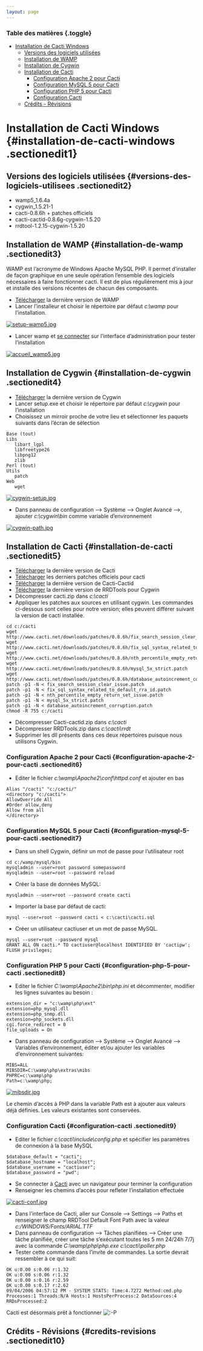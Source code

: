 ```yaml
---
layout: page
---
```


### Table des matières {.toggle}

-   [Installation de Cacti
    Windows](windows-install.html#installation-de-cacti-windows)
    -   [Versions des logiciels
        utilisées](windows-install.html#versions-des-logiciels-utilisees)
    -   [Installation de
        WAMP](windows-install.html#installation-de-wamp)
    -   [Installation de
        Cygwin](windows-install.html#installation-de-cygwin)
    -   [Installation de
        Cacti](windows-install.html#installation-de-cacti)
        -   [Configuration Apache 2 pour
            Cacti](windows-install.html#configuration-apache-2-pour-cacti)
        -   [Configuration MySQL 5 pour
            Cacti](windows-install.html#configuration-mysql-5-pour-cacti)
        -   [Configuration PHP 5 pour
            Cacti](windows-install.html#configuration-php-5-pour-cacti)
        -   [Configuration
            Cacti](windows-install.html#configuration-cacti)
    -   [Crédits - Révisions](windows-install.html#credits-revisions)

Installation de Cacti Windows {#installation-de-cacti-windows .sectionedit1}
=============================

Versions des logiciels utilisées {#versions-des-logiciels-utilisees .sectionedit2}
--------------------------------

-   wamp5\_1.6.4a
-   cygwin\_1.5.21-1
-   cacti-0.8.6h + patches officiels
-   cacti-cactid-0.8.6g-cygwin-1.5.20
-   rrdtool-1.2.15-cygwin-1.5.20

Installation de WAMP {#installation-de-wamp .sectionedit3}
--------------------

WAMP est l’acronyme de Windows Apache MySQL PHP. Il permet d’installer
de façon graphique en une seule opération l’ensemble des logiciels
nécessaires à faire fonctionner cacti. Il est de plus régulièrement mis
à jour et installe des versions récentes de chacun des composants.

-   [Télécharger](http://www.wampserver.com/download.php "http://www.wampserver.com/download.php")
    la dernière version de WAMP
-   Lancer l’installeur et choisir le répertoire par défaut *c:\\wamp*
    pour l’installation.

[![setup-wamp5.jpg](../../../assets/media/cacti/setup-wamp5.jpg@w=500 "setup-wamp5.jpg")](../../../_detail/cacti/setup-wamp5.jpg@id=cacti%253Awindows-install.html "cacti:setup-wamp5.jpg")

-   Lancer wamp et [se connecter](http://localhost "http://localhost")
    sur l’interface d’administration pour tester l’installation

[![accueil\_wamp5.jpg](../../../assets/media/cacti/accueil_wamp5.jpg@w=500 "accueil_wamp5.jpg")](../../../_detail/cacti/accueil_wamp5.jpg@id=cacti%253Awindows-install.html "cacti:accueil_wamp5.jpg")

Installation de Cygwin {#installation-de-cygwin .sectionedit4}
----------------------

-   [Télécharger](http://www.cygwin.com "http://www.cygwin.com") la
    dernière version de Cygwin
-   Lancer setup.exe et choisir le répertoire par défaut *c:\\cygwin*
    pour l’installation
-   Choisissez un mirroir proche de votre lieu et sélectionner les
    paquets suivants dans l’écran de sélection

~~~~ {.code}
Base (tout)
Libs
   libart_lgpl
   libfreetype26
   libpng12
   zlib
Perl (tout)
Utils
   patch
Web
   wget
~~~~

[![cygwin-setup.jpg](../../../assets/media/cacti/cygwin-setup.jpg@w=500 "cygwin-setup.jpg")](../../../_detail/cacti/cygwin-setup.jpg@id=cacti%253Awindows-install.html "cacti:cygwin-setup.jpg")

-   Dans panneau de configuration –\> Système –\> Onglet Avancé –\>,
    ajouter *c:\\cygwin\\bin* comme variable d’environnement

[![cygwin-path.jpg](../../../assets/media/cacti/cygwin-path.jpg "cygwin-path.jpg")](../../../_detail/cacti/cygwin-path.jpg@id=cacti%253Awindows-install.html "cacti:cygwin-path.jpg")

Installation de Cacti {#installation-de-cacti .sectionedit5}
---------------------

-   [Télécharger](http://cacti.net/download_cacti.php "http://cacti.net/download_cacti.php")
    la dernière version de Cacti
-   [Télécharger](http://cacti.net/download_patches.php "http://cacti.net/download_patches.php")
    les derniers patches officiels pour cacti
-   [Télécharger](http://cacti.net/cactid_download.php "http://cacti.net/cactid_download.php")
    la dernière version de Cacti-Cactid
-   [Télécharger](http://www.cacti.net/downloads/rrdtool/win32/ "http://www.cacti.net/downloads/rrdtool/win32/")
    la dernière version de RRDTools pour Cygwin
-   Décompresser cacti.zip dans *c:\\cacti*
-   Appliquer les patches aux sources en utilisant cygwin. Les commandes
    ci-dessous sont celles pour notre version; elles peuvent différer
    suivant la version de cacti installée.

~~~~ {.code}
cd c:/cacti
wget http://www.cacti.net/downloads/patches/0.8.6h/fix_search_session_clear_issue.patch
wget http://www.cacti.net/downloads/patches/0.8.6h/fix_sql_syntax_related_to_default_rra_id.patch
wget http://www.cacti.net/downloads/patches/0.8.6h/nth_percentile_empty_return_set_issue.patch
wget http://www.cacti.net/downloads/patches/0.8.6h/mysql_5x_strict.patch
wget http://www.cacti.net/downloads/patches/0.8.6h/database_autoincrement_corruption.patch
patch -p1 -N < fix_search_session_clear_issue.patch
patch -p1 -N < fix_sql_syntax_related_to_default_rra_id.patch
patch -p1 -N < nth_percentile_empty_return_set_issue.patch
patch -p1 -N < mysql_5x_strict.patch
patch -p1 -N < database_autoincrement_corruption.patch
chmod -R 755 c:/cacti
~~~~

-   Décompresser Cacti-cactid.zip dans *c:\\cacti*
-   Décompresser RRDTools.zip dans *c:\\cacti\\rrdt*
-   Supprimer les dll présents dans ces deux répertoires puisque nous
    utilisons Cygwin.

### Configuration Apache 2 pour Cacti {#configuration-apache-2-pour-cacti .sectionedit6}

-   Editer le fichier *c:\\wamp\\Apache2\\conf\\httpd.conf* et ajouter
    en bas

~~~~ {.code}
Alias "/cacti" "c:/cacti/"
<directory "c:/cacti">
AllowOverride All
#Order allow,deny
Allow from all
</directory>
~~~~

### Configuration MySQL 5 pour Cacti {#configuration-mysql-5-pour-cacti .sectionedit7}

-   Dans un shell Cygwin, définir un mot de passe pour l’utilisateur
    root

~~~~ {.code}
cd c:/wamp/mysql/bin
mysqladmin --user=root password somepassword
mysqladmin --user=root --password reload
~~~~

-   Créer la base de données MySQL:

~~~~ {.code}
mysqladmin --user=root --password create cacti
~~~~

-   Importer la base par défaut de cacti:

~~~~ {.code}
mysql --user=root --password cacti < c:\cacti\cacti.sql
~~~~

-   Créer un utilisateur cactiuser et un mot de passe MySQL.

~~~~ {.code .sql}
mysql --user=root --password mysql
GRANT ALL ON cacti.* TO cactiuser@localhost IDENTIFIED BY 'cactipw';
FLUSH privileges;
~~~~

### Configuration PHP 5 pour Cacti {#configuration-php-5-pour-cacti .sectionedit8}

-   Editer le fichier *C:\\wamp\\Apache2\\bin\\php.ini* et décommenter,
    modifier les lignes suivantes au besoin :

~~~~ {.code .php}
extension_dir = "c:\wamp\php\ext"
extension=php_mysql.dll
extension=php_snmp.dll
extension=php_sockets.dll
cgi.force_redirect = 0
file_uploads = On
~~~~

-   Dans panneau de configuration –\> Système –\> Onglet Avancé –\>
    Variables d’environnement, éditer et/ou ajouter les variables
    d’environnement suivantes:

~~~~ {.code}
MIBS=ALL
MIBSDIR=C:\wamp\php\extras\mibs
PHPRC=c:\wamp\php
Path=c:\wamp\php;
~~~~

[![mibsdir.jpg](../../../assets/media/cacti/mibsdir.jpg "mibsdir.jpg")](../../../_detail/cacti/mibsdir.jpg@id=cacti%253Awindows-install.html "cacti:mibsdir.jpg")

Le chemin d’accès à PHP dans la variable Path est à ajouter aux valeurs
déjà définies. Les valeurs existantes sont conservées.

### Configuration Cacti {#configuration-cacti .sectionedit9}

-   Editer le fichier *c:\\cacti\\include\\config.php* et spécifier les
    paramètres de connexion à la base MySQL

~~~~ {.code .php}
$database_default = "cacti";
$database_hostname = "localhost";
$database_username = "cactiuser";
$database_password = "pwd";
~~~~

-   Se connecter à
    [Cacti](http://localhost/cacti "http://localhost/cacti") avec un
    navigateur pour terminer la configuration
-   Renseigner les chemins d’accès pour refleter l’installation
    effectuée

[![cacti-conf.jpg](../../../assets/media/cacti/cacti-conf.jpg "cacti-conf.jpg")](../../../_detail/cacti/cacti-conf.jpg@id=cacti%253Awindows-install.html "cacti:cacti-conf.jpg")

-   Dans l’interface de Cacti, aller sur Console –\> Settings –\> Paths
    et renseigner le champ RRDTool Default Font Path avec la valeur
    *c:/WINDOWS/Fonts/ARIAL.TTF*
-   Dans panneau de configuration –\> Tâches planifiées –\> Créer une
    tâche planifiée, créer une tâche s’exécutant toutes les 5 mn 24/24h
    7/7j avec la commande *C:\\wamp\\php\\php.exe c:\\cacti\\poller.php*
-   Tester cette commande dans l’invite de commandes. La sortie devrait
    ressembler à ce qui suit:

~~~~ {.code}
OK u:0.00 s:0.06 r:1.32
OK u:0.00 s:0.06 r:1.32
OK u:0.00 s:0.16 r:2.59
OK u:0.00 s:0.17 r:2.62
09/04/2006 04:57:12 PM - SYSTEM STATS: Time:4.7272 Method:cmd.php Processes:1 Threads:N/A Hosts:1 HostsPerProcess:2 DataSources:4 RRDsProcessed:2
~~~~

Cacti est désormais prêt à fonctionner
![:-P](../../../lib/images/smileys/icon_razz.gif)

Crédits - Révisions {#credits-revisions .sectionedit10}
-------------------
